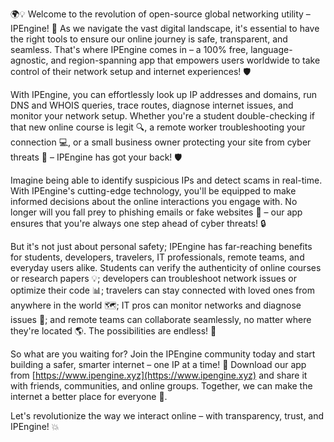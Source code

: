 🌍💡 Welcome to the revolution of open-source global networking utility – IPEngine! 🚀 As we navigate the vast digital landscape, it's essential to have the right tools to ensure our online journey is safe, transparent, and seamless. That's where IPEngine comes in – a 100% free, language-agnostic, and region-spanning app that empowers users worldwide to take control of their network setup and internet experiences! 🛡️

With IPEngine, you can effortlessly look up IP addresses and domains, run DNS and WHOIS queries, trace routes, diagnose internet issues, and monitor your network setup. Whether you're a student double-checking if that new online course is legit 🔍, a remote worker troubleshooting your connection 💻, or a small business owner protecting your site from cyber threats 🚀 – IPEngine has got your back! 🛡️

Imagine being able to identify suspicious IPs and detect scams in real-time. With IPEngine's cutting-edge technology, you'll be equipped to make informed decisions about the online interactions you engage with. No longer will you fall prey to phishing emails or fake websites 🚫 – our app ensures that you're always one step ahead of cyber threats! 🔒

But it's not just about personal safety; IPEngine has far-reaching benefits for students, developers, travelers, IT professionals, remote teams, and everyday users alike. Students can verify the authenticity of online courses or research papers 💡; developers can troubleshoot network issues or optimize their code 📊; travelers can stay connected with loved ones from anywhere in the world 🗺️; IT pros can monitor networks and diagnose issues 🔧; and remote teams can collaborate seamlessly, no matter where they're located 🌎. The possibilities are endless! 🚀

So what are you waiting for? Join the IPEngine community today and start building a safer, smarter internet – one IP at a time! 💪 Download our app from [https://www.ipengine.xyz](https://www.ipengine.xyz) and share it with friends, communities, and online groups. Together, we can make the internet a better place for everyone 🌈.

Let's revolutionize the way we interact online – with transparency, trust, and IPEngine! 💥